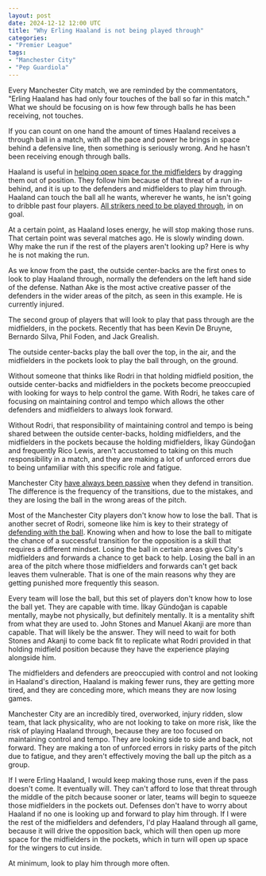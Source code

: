 ```yaml
---
layout: post
date: 2024-12-12 12:00 UTC
title: "Why Erling Haaland is not being played through"
categories:
- "Premier League"
tags:
- "Manchester City"
- "Pep Guardiola"
---
```


Every Manchester City match, we are reminded by the commentators, "Erling Haaland has had only four touches of the ball so far in this match." What we should be focusing on is how few through balls he has been receiving, not touches.

<!---more--->

If you can count on one hand the amount of times Haaland receives a through ball in a match, with all the pace and power he brings in space behind a defensive line, then something is seriously wrong. And he hasn't been receiving enough through balls.

Haaland is useful in [helping open space for the midfielders](https://tacticsjournal.com/2024/04/13/could-erling-haaland-be-doing-more/) by dragging them out of position. They follow him because of that threat of a run in-behind, and it is up to the defenders and midfielders to play him through. Haaland can touch the ball all he wants, wherever he wants, he isn't going to dribble past four players. [All strikers need to be played through](https://tacticsjournal.com/2023/09/28/you-need-to-play-striker-in-on-goal-to-score/), in on goal.

At a certain point, as Haaland loses energy, he will stop making those runs. That certain point was several matches ago. He is slowly winding down. Why make the run if the rest of the players aren't looking up? Here is why he is not making the run.

As we know from the past, the outside center-backs are the first ones to look to play Haaland through, normally the defenders on the left hand side of the defense. Nathan Ake is the most active creative passer of the defenders in the wider areas of the pitch, as seen in this example. He is currently injured.

The second group of players that will look to play that pass through are the midfielders, in the pockets. Recently that has been Kevin De Bruyne, Bernardo Silva, Phil Foden, and Jack Grealish.

The outside center-backs play the ball over the top, in the air, and the midfielders in the pockets look to play the ball through, on the ground.

Without someone that thinks like Rodri in that holding midfield position, the outside center-backs and midfielders in the pockets become preoccupied with looking for ways to help control the game. With Rodri, he takes care of focusing on maintaining control and tempo which allows the other defenders and midfielders to always look forward.

Without Rodri, that responsibility of maintaining control and tempo is being shared between the outside center-backs, holding midfielders, and the midfielders in the pockets because the holding midfielders, İlkay Gündoğan and frequently Rico Lewis, aren't accustomed to taking on this much responsibility in a match, and they are making a lot of unforced errors due to being unfamiliar with this specific role and fatigue.

Manchester City [have always been passive](https://tacticsjournal.com/2023/11/14/manchester-city-dont-take-risks-when-they-defend/) when they defend in transition. The difference is the frequency of the transitions, due to the mistakes, and they are losing the ball in the wrong areas of the pitch.

Most of the Manchester City players don't know how to lose the ball. That is another secret of Rodri, someone like him is key to their strategy of [defending with the ball](https://tacticsjournal.com/2024/10/09/manchester-city-defend-with-the-ball/). Knowing when and how to lose the ball to mitigate the chance of a successful transition for the opposition is a skill that requires a different mindset. Losing the ball in certain areas gives City's midfielders and forwards a chance to get back to help. Losing the ball in an area of the pitch where those midfielders and forwards can't get back leaves them vulnerable. That is one of the main reasons why they are getting punished more frequently this season.

Every team will lose the ball, but this set of players don't know how to lose the ball yet. They are capable with time. İlkay Gündoğan is capable mentally, maybe not physically, but definitely mentally. It is a mentality shift from what they are used to. John Stones and Manuel Akanji are more than capable. That will likely be the answer. They will need to wait for both Stones and Akanji to come back fit to replicate what Rodri provided in that holding midfield position because they have the experience playing alongside him.

The midfielders and defenders are preoccupied with control and not looking in Haaland's direction, Haaland is making fewer runs, they are getting more tired, and they are conceding more, which means they are now losing games.

Manchester City are an incredibly tired, overworked, injury ridden, slow team, that lack physicality, who are not looking to take on more risk, like the risk of playing Haaland through, because they are too focused on maintaining control and tempo. They are looking side to side and back, not forward. They are making a ton of unforced errors in risky parts of the pitch due to fatigue, and they aren't effectively moving the ball up the pitch as a group. 

If I were Erling Haaland, I would keep making those runs, even if the pass doesn't come. It eventually will. They can't afford to lose that threat through the middle of the pitch because sooner or later, teams will begin to squeeze those midfielders in the pockets out. Defenses don't have to worry about Haaland if no one is looking up and forward to play him through. If I were the rest of the midfielders and defenders, I'd play Haaland through all game, because it will drive the opposition back, which will then open up more space for the midfielders in the pockets, which in turn will open up space for the wingers to cut inside. 

At minimum, look to play him through more often.